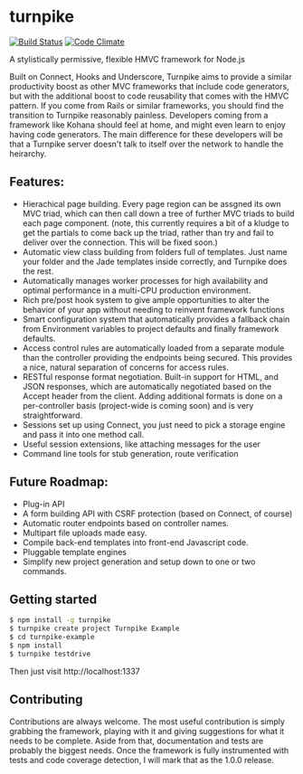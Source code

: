 # turnpike
[![Build Status](https://travis-ci.org/jay-depot/turnpike.png?branch=master)](https://travis-ci.org/jay-depot/turnpike)
[![Code Climate](https://codeclimate.com/github/jay-depot/turnpike.png)](https://codeclimate.com/github/jay-depot/turnpike)

A stylistically permissive, flexible HMVC framework for Node.js

Built on Connect, Hooks and Underscore, Turnpike aims to provide a similar productivity boost as other MVC frameworks that include code generators, but with the additional boost to code reusability that comes with the HMVC pattern. If you come from Rails or similar frameworks, you should find the transition to Turnpike reasonably painless. Developers coming from a framework like Kohana should feel at home, and might even learn to enjoy having code generators. The main difference for these developers will be that a Turnpike server doesn't talk to itself over the network to handle the heirarchy.

## Features:
 - Hierachical page building. Every page region can be assgned its own MVC triad, which can then call down a tree of further MVC triads to build each page component. (note, this currently requires a bit of a kludge to get the partials to come back up the triad, rather than try and fail to deliver over the connection. This will be fixed soon.)
 - Automatic view class building from folders full of templates. Just name your folder and the Jade templates inside correctly, and Turnpike does the rest.
 - Automatically manages worker processes for high availability and optimal performance in a multi-CPU production environment.
 - Rich pre/post hook system to give ample opportunities to alter the behavior of your app without needing to reinvent framework functions
 - Smart configuration system that automatically provides a fallback chain from Environment variables to project defaults and finally framework defaults.
 - Access control rules are automatically loaded from a separate module than the controller providing the endpoints being secured. This provides a nice, natural separation of concerns for access rules.
 - RESTful response format negotiation. Built-in support for HTML, and JSON responses, which are automatically negotiated based on the Accept header from the client. Adding additional formats is done on a per-controller basis (project-wide is coming soon) and is very straightforward.
 - Sessions set up using Connect, you just need to pick a storage engine and pass it into one method call.
 - Useful session extensions, like attaching messages for the user
 - Command line tools for stub generation, route verification

## Future Roadmap:
 - Plug-in API
 - A form building API with CSRF protection (based on Connect, of course)
 - Automatic router endpoints based on controller names.
 - Multipart file uploads made easy.
 - Compile back-end templates into front-end Javascript code.
 - Pluggable template engines
 - Simplify new project generation and setup down to one or two commands.

## Getting started
```bash
$ npm install -g turnpike
$ turnpike create project Turnpike Example
$ cd turnpike-example
$ npm install
$ turnpike testdrive
```
Then just visit http://localhost:1337

## Contributing
Contributions are always welcome. The most useful contribution is simply grabbing the framework, playing with it and giving suggestions for what it needs to be complete. Aside from that, documentation and tests are probably the biggest needs.
Once the framework is fully instrumented with tests and code coverage detection, I will mark that as the 1.0.0 release.
